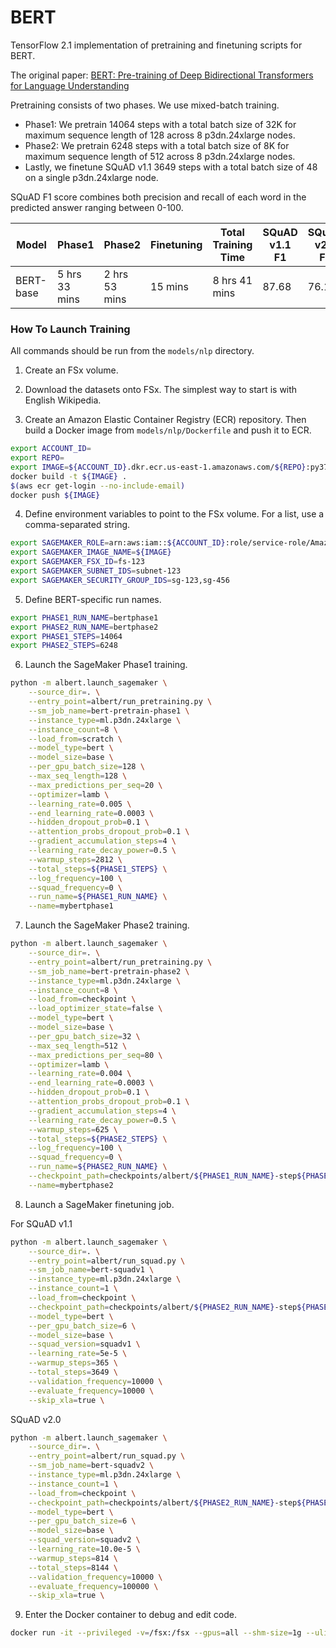 # BERT

TensorFlow 2.1 implementation of pretraining and finetuning scripts for BERT.

The original paper: [BERT: Pre-training of Deep Bidirectional Transformers for Language Understanding](https://arxiv.org/pdf/1810.04805.pdf)

Pretraining consists of two phases. We use mixed-batch training.

* Phase1: We pretrain 14064 steps with a total batch size of 32K for maximum sequence length of 128 across 8 p3dn.24xlarge nodes.
* Phase2: We pretrain 6248 steps with a total batch size of 8K for maximum sequence length of 512 across 8 p3dn.24xlarge nodes.
* Lastly, we finetune SQuAD v1.1 3649 steps with a total batch size of 48 on a single p3dn.24xlarge node.

SQuAD F1 score combines both precision and recall of each word in the predicted answer ranging between 0-100.

| Model | Phase1 | Phase2 | Finetuning | Total Training Time | SQuAD v1.1 F1 | SQuAD v2.0 F1 |
| --- | --- | --- |  --- | --- | --- | --- |
| BERT-base | 5 hrs 33 mins | 2 hrs 53 mins | 15 mins | 8 hrs 41 mins | 87.68 | 76.14 |


### How To Launch Training

All commands should be run from the `models/nlp` directory.

1. Create an FSx volume.

2. Download the datasets onto FSx. The simplest way to start is with English Wikipedia.

3. Create an Amazon Elastic Container Registry (ECR) repository. Then build a Docker image from `models/nlp/Dockerfile` and push it to ECR.

```bash
export ACCOUNT_ID=
export REPO=
export IMAGE=${ACCOUNT_ID}.dkr.ecr.us-east-1.amazonaws.com/${REPO}:py37_tf211
docker build -t ${IMAGE} .
$(aws ecr get-login --no-include-email)
docker push ${IMAGE}
```

4. Define environment variables to point to the FSx volume. For a list, use a comma-separated string.

```bash
export SAGEMAKER_ROLE=arn:aws:iam::${ACCOUNT_ID}:role/service-role/AmazonSageMaker-ExecutionRole-20200101T123
export SAGEMAKER_IMAGE_NAME=${IMAGE}
export SAGEMAKER_FSX_ID=fs-123
export SAGEMAKER_SUBNET_IDS=subnet-123
export SAGEMAKER_SECURITY_GROUP_IDS=sg-123,sg-456
```

5. Define BERT-specific run names.

```bash
export PHASE1_RUN_NAME=bertphase1
export PHASE2_RUN_NAME=bertphase2
export PHASE1_STEPS=14064
export PHASE2_STEPS=6248
```

6. Launch the SageMaker Phase1 training.

```bash
python -m albert.launch_sagemaker \
    --source_dir=. \
    --entry_point=albert/run_pretraining.py \
    --sm_job_name=bert-pretrain-phase1 \
    --instance_type=ml.p3dn.24xlarge \
    --instance_count=8 \
    --load_from=scratch \
    --model_type=bert \
    --model_size=base \
    --per_gpu_batch_size=128 \
    --max_seq_length=128 \
    --max_predictions_per_seq=20 \
    --optimizer=lamb \
    --learning_rate=0.005 \
    --end_learning_rate=0.0003 \
    --hidden_dropout_prob=0.1 \
    --attention_probs_dropout_prob=0.1 \
    --gradient_accumulation_steps=4 \
    --learning_rate_decay_power=0.5 \
    --warmup_steps=2812 \
    --total_steps=${PHASE1_STEPS} \
    --log_frequency=100 \
    --squad_frequency=0 \
    --run_name=${PHASE1_RUN_NAME} \
    --name=mybertphase1
```

7. Launch the SageMaker Phase2 training.

```bash
python -m albert.launch_sagemaker \
    --source_dir=. \
    --entry_point=albert/run_pretraining.py \
    --sm_job_name=bert-pretrain-phase2 \
    --instance_type=ml.p3dn.24xlarge \
    --instance_count=8 \
    --load_from=checkpoint \
    --load_optimizer_state=false \
    --model_type=bert \
    --model_size=base \
    --per_gpu_batch_size=32 \
    --max_seq_length=512 \
    --max_predictions_per_seq=80 \
    --optimizer=lamb \
    --learning_rate=0.004 \
    --end_learning_rate=0.0003 \
    --hidden_dropout_prob=0.1 \
    --attention_probs_dropout_prob=0.1 \
    --gradient_accumulation_steps=4 \
    --learning_rate_decay_power=0.5 \
    --warmup_steps=625 \
    --total_steps=${PHASE2_STEPS} \
    --log_frequency=100 \
    --squad_frequency=0 \
    --run_name=${PHASE2_RUN_NAME} \
    --checkpoint_path=checkpoints/albert/${PHASE1_RUN_NAME}-step${PHASE1_STEPS} \
    --name=mybertphase2
```

8. Launch a SageMaker finetuning job.

For SQuAD v1.1

```bash
python -m albert.launch_sagemaker \
    --source_dir=. \
    --entry_point=albert/run_squad.py \
    --sm_job_name=bert-squadv1 \
    --instance_type=ml.p3dn.24xlarge \
    --instance_count=1 \
    --load_from=checkpoint \
    --checkpoint_path=checkpoints/albert/${PHASE2_RUN_NAME}-step${PHASE2_STEPS} \
    --model_type=bert \
    --per_gpu_batch_size=6 \
    --model_size=base \
    --squad_version=squadv1 \
    --learning_rate=5e-5 \
    --warmup_steps=365 \
    --total_steps=3649 \
    --validation_frequency=10000 \
    --evaluate_frequency=10000 \
    --skip_xla=true \
```

SQuAD v2.0

```bash
python -m albert.launch_sagemaker \
    --source_dir=. \
    --entry_point=albert/run_squad.py \
    --sm_job_name=bert-squadv2 \
    --instance_type=ml.p3dn.24xlarge \
    --instance_count=1 \
    --load_from=checkpoint \
    --checkpoint_path=checkpoints/albert/${PHASE2_RUN_NAME}-step${PHASE2_STEPS} \
    --model_type=bert \
    --per_gpu_batch_size=6 \
    --model_size=base \
    --squad_version=squadv2 \
    --learning_rate=10.0e-5 \
    --warmup_steps=814 \
    --total_steps=8144 \
    --validation_frequency=10000 \
    --evaluate_frequency=100000 \
    --skip_xla=true \
```

9. Enter the Docker container to debug and edit code.

```bash
docker run -it --privileged -v=/fsx:/fsx --gpus=all --shm-size=1g --ulimit memlock=-1 --ulimit stack=67108864 --rm ${IMAGE} /bin/bash
```
